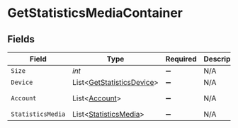 # GetStatisticsMediaContainer


## Fields

| Field                                                                                                                                                                                                                                 | Type                                                                                                                                                                                                                                  | Required                                                                                                                                                                                                                              | Description                                                                                                                                                                                                                           | Example                                                                                                                                                                                                                               |
| ------------------------------------------------------------------------------------------------------------------------------------------------------------------------------------------------------------------------------------- | ------------------------------------------------------------------------------------------------------------------------------------------------------------------------------------------------------------------------------------- | ------------------------------------------------------------------------------------------------------------------------------------------------------------------------------------------------------------------------------------- | ------------------------------------------------------------------------------------------------------------------------------------------------------------------------------------------------------------------------------------- | ------------------------------------------------------------------------------------------------------------------------------------------------------------------------------------------------------------------------------------- |
| `Size`                                                                                                                                                                                                                                | *int*                                                                                                                                                                                                                                 | :heavy_minus_sign:                                                                                                                                                                                                                    | N/A                                                                                                                                                                                                                                   | 5497                                                                                                                                                                                                                                  |
| `Device`                                                                                                                                                                                                                              | List<[GetStatisticsDevice](../../Models/Requests/GetStatisticsDevice.md)>                                                                                                                                                             | :heavy_minus_sign:                                                                                                                                                                                                                    | N/A                                                                                                                                                                                                                                   | [{"clientIdentifier":"793095d235660625108ef785cc7646e9","createdAt":1706470556,"id":208,"name":"Roku Express","platform":"Roku"}]                                                                                                     |
| `Account`                                                                                                                                                                                                                             | List<[Account](../../Models/Requests/Account.md)>                                                                                                                                                                                     | :heavy_minus_sign:                                                                                                                                                                                                                    | N/A                                                                                                                                                                                                                                   | [{"autoSelectAudio":true,"defaultAudioLanguage":"en","defaultSubtitleLanguage":"en","id":238960586,"key":"/accounts/238960586","name":"Diane","subtitleMode":1,"thumb":"https://plex.tv/users/50d83634246da1de/avatar?c=1707110967"}] |
| `StatisticsMedia`                                                                                                                                                                                                                     | List<[StatisticsMedia](../../Models/Requests/StatisticsMedia.md)>                                                                                                                                                                     | :heavy_minus_sign:                                                                                                                                                                                                                    | N/A                                                                                                                                                                                                                                   | [{"accountID":1,"at":1707141600,"count":1,"deviceID":13,"duration":1555,"metadataType":4,"timespan":4}]                                                                                                                               |